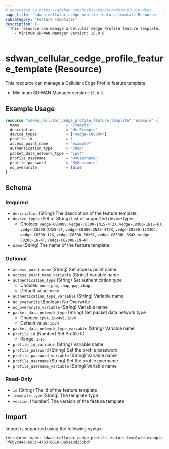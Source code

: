 ```yaml
---
# generated by https://github.com/hashicorp/terraform-plugin-docs
page_title: "sdwan_cellular_cedge_profile_feature_template Resource - terraform-provider-sdwan"
subcategory: "Feature Templates"
description: |-
  This resource can manage a Cellular cEdge Profile feature template.
    - Minimum SD-WAN Manager version: 15.0.0
---
```


# sdwan_cellular_cedge_profile_feature_template (Resource)

This resource can manage a Cellular cEdge Profile feature template.
  - Minimum SD-WAN Manager version: `15.0.0`

## Example Usage

```terraform
resource "sdwan_cellular_cedge_profile_feature_template" "example" {
  name                     = "Example"
  description              = "My Example"
  device_types             = ["vedge-C8000V"]
  profile_id               = 1
  access_point_name        = "example"
  authentication_type      = "chap"
  packet_data_network_type = "ipv4"
  profile_username         = "MyUsername"
  profile_password         = "MyPassword"
  no_overwrite             = false
}
```

<!-- schema generated by tfplugindocs -->
## Schema

### Required

- `description` (String) The description of the feature template
- `device_types` (Set of String) List of supported device types
  - Choices: `vedge-C8000V`, `vedge-C8300-1N1S-4T2X`, `vedge-C8300-1N1S-6T`, `vedge-C8300-2N2S-6T`, `vedge-C8300-2N2S-4T2X`, `vedge-C8500-12X4QC`, `vedge-C8500-12X`, `vedge-C8500-20X6C`, `vedge-C8500L-8S4X`, `vedge-C8200-1N-4T`, `vedge-C8200L-1N-4T`
- `name` (String) The name of the feature template

### Optional

- `access_point_name` (String) Set access point name
- `access_point_name_variable` (String) Variable name
- `authentication_type` (String) Set authentication type
  - Choices: `none`, `pap`, `chap`, `pap_chap`
  - Default value: `none`
- `authentication_type_variable` (String) Variable name
- `no_overwrite` (Boolean) No Overwrite
- `no_overwrite_variable` (String) Variable name
- `packet_data_network_type` (String) Set packet data network type
  - Choices: `ipv4`, `ipv4v6`, `ipv6`
  - Default value: `ipv4`
- `packet_data_network_type_variable` (String) Variable name
- `profile_id` (Number) Set Profile ID
  - Range: `1`-`16`
- `profile_id_variable` (String) Variable name
- `profile_password` (String) Set the profile password
- `profile_password_variable` (String) Variable name
- `profile_username` (String) Set the profile username
- `profile_username_variable` (String) Variable name

### Read-Only

- `id` (String) The id of the feature template
- `template_type` (String) The template type
- `version` (Number) The version of the feature template

## Import

Import is supported using the following syntax:

```shell
terraform import sdwan_cellular_cedge_profile_feature_template.example "f6b2c44c-693c-4763-b010-895aa3d236bd"
```
